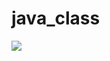 # java_class

<a href="https://hits.seeyoufarm.com"><img src="https://hits.seeyoufarm.com/api/count/incr/badge.svg?url=https%3A%2F%2Fgithub.com%2FAni-RudE%2Fjava_class&count_bg=%23FF0000&title_bg=%23000000&icon=java.svg&icon_color=%23FFFFFF&title=Views&edge_flat=false"/></a>

#